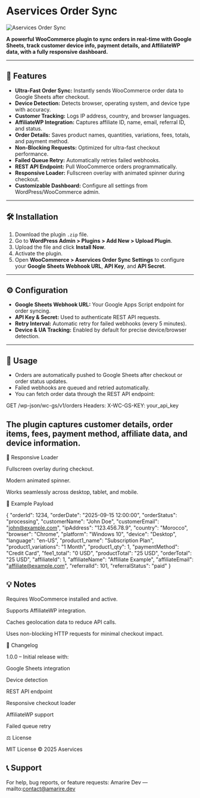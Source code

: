 # Aservices Order Sync

![Aservices Order Sync](https://via.placeholder.com/800x200.png?text=Aservices+Order+Sync)

**A powerful WooCommerce plugin to sync orders in real-time with Google Sheets, track customer device info, payment details, and AffiliateWP data, with a fully responsive dashboard.**

---

## 🌟 Features

- **Ultra-Fast Order Sync:** Instantly sends WooCommerce order data to Google Sheets after checkout.  
- **Device Detection:** Detects browser, operating system, and device type with accuracy.  
- **Customer Tracking:** Logs IP address, country, and browser languages.  
- **AffiliateWP Integration:** Captures affiliate ID, name, email, referral ID, and status.  
- **Order Details:** Saves product names, quantities, variations, fees, totals, and payment method.  
- **Non-Blocking Requests:** Optimized for ultra-fast checkout performance.  
- **Failed Queue Retry:** Automatically retries failed webhooks.  
- **REST API Endpoint:** Pull WooCommerce orders programmatically.  
- **Responsive Loader:** Fullscreen overlay with animated spinner during checkout.  
- **Customizable Dashboard:** Configure all settings from WordPress/WooCommerce admin.  

---

## 🛠 Installation

1. Download the plugin `.zip` file.  
2. Go to **WordPress Admin > Plugins > Add New > Upload Plugin**.  
3. Upload the file and click **Install Now**.  
4. Activate the plugin.  
5. Open **WooCommerce > Aservices Order Sync Settings** to configure your **Google Sheets Webhook URL**, **API Key**, and **API Secret**.  

---

## ⚙️ Configuration

- **Google Sheets Webhook URL:** Your Google Apps Script endpoint for order syncing.  
- **API Key & Secret:** Used to authenticate REST API requests.  
- **Retry Interval:** Automatic retry for failed webhooks (every 5 minutes).  
- **Device & UA Tracking:** Enabled by default for precise device/browser detection.  

---

## 🚀 Usage

- Orders are automatically pushed to Google Sheets after checkout or order status updates.  
- Failed webhooks are queued and retried automatically.  
- You can fetch order data through the REST API endpoint:

GET /wp-json/wc-gs/v1/orders
Headers:
X-WC-GS-KEY: your_api_key


## The plugin captures customer details, order items, fees, payment method, affiliate data, and device information.

🎨 Responsive Loader

Fullscreen overlay during checkout.

Modern animated spinner.

Works seamlessly across desktop, tablet, and mobile.

📄 Example Payload

{
  "orderId": 1234,
  "orderDate": "2025-09-15 12:00:00",
  "orderStatus": "processing",
  "customerName": "John Doe",
  "customerEmail": "john@example.com",
  "ipAddress": "123.456.78.9",
  "country": "Morocco",
  "browser": "Chrome",
  "platform": "Windows 10",
  "device": "Desktop",
  "language": "en-US",
  "product1_name": "Subscription Plan",
  "product1_variations": "1 Month",
  "product1_qty": 1,
  "paymentMethod": "Credit Card",
  "fee1_total": "0 USD",
  "productTotal": "25 USD",
  "orderTotal": "25 USD",
  "affiliateId": 1,
  "affiliateName": "Affiliate Example",
  "affiliateEmail": "affiliate@example.com",
  "referralId": 101,
  "referralStatus": "paid"
}

## 💡 Notes

Requires WooCommerce installed and active.

Supports AffiliateWP integration.

Caches geolocation data to reduce API calls.

Uses non-blocking HTTP requests for minimal checkout impact.

📝 Changelog

1.0.0 – Initial release with:

Google Sheets integration

Device detection

REST API endpoint

Responsive checkout loader

AffiliateWP support

Failed queue retry

⚖️ License

MIT License © 2025 Aservices

## 📞 Support

For help, bug reports, or feature requests:
Amarire Dev — mailto:contact@amarire.dev
